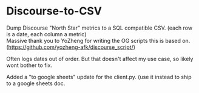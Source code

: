 # Discourse-to-CSV
Dump Discourse "North Star" metrics to a SQL compatible CSV. (each row is a date, each column a metric)
<br>
Massive thank you to YoZheng for writing the OG scripts this is based on. (https://github.com/yozheng-afk/discourse_script/)

Often logs dates out of order. But that doesn't affect my use case, so likely wont bother to fix.

Added a "to google sheets" update for the client.py. (use it instead to ship to a google sheets doc. 
